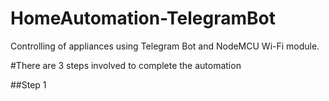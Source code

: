 # HomeAutomation-TelegramBot
Controlling of appliances using Telegram Bot and NodeMCU Wi-Fi module.


#There are 3 steps involved to complete the automation

##Step 1
